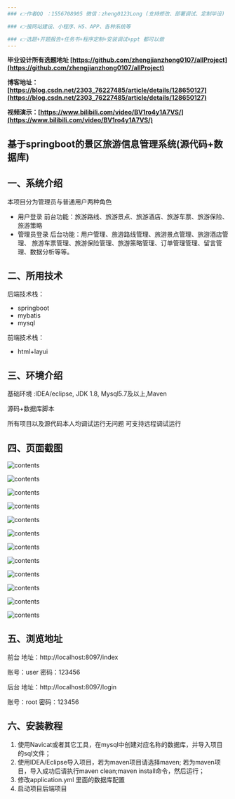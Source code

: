 ```yaml
---
### 👉作者QQ ：1556708905 微信：zheng0123Long (支持修改、部署调试、定制毕设)

### 👉接网站建设、小程序、H5、APP、各种系统等

### 👉选题+开题报告+任务书+程序定制+安装调试+ppt 都可以做
---
```




**毕业设计所有选题地址 [https://github.com/zhengjianzhong0107/allProject](https://github.com/zhengjianzhong0107/allProject)**

**博客地址：[https://blog.csdn.net/2303_76227485/article/details/128650127](https://blog.csdn.net/2303_76227485/article/details/128650127)**

**视频演示：[https://www.bilibili.com/video/BV1ro4y1A7VS/](https://www.bilibili.com/video/BV1ro4y1A7VS/)**


## 基于springboot的景区旅游信息管理系统(源代码+数据库)

## 一、系统介绍

本项目分为管理员与普通用户两种角色

- 用户登录
  前台功能：旅游路线、旅游景点、旅游酒店、旅游车票、旅游保险、旅游策略
- 管理员登录
  后台功能：用户管理、旅游路线管理、旅游景点管理、旅游酒店管理、
  旅游车票管理、旅游保险管理、旅游策略管理、订单管理管理、留言管理、数据分析等等。

## 二、所用技术

后端技术栈：

- springboot
- mybatis
- mysql

前端技术栈：

- html+layui


## 三、环境介绍

基础环境 :IDEA/eclipse, JDK 1.8, Mysql5.7及以上,Maven

源码+数据库脚本

所有项目以及源代码本人均调试运行无问题 可支持远程调试运行

## 四、页面截图

![contents](./picture/picture1.png)

![contents](./picture/picture2.png)

![contents](./picture/picture3.png)

![contents](./picture/picture4.png)

![contents](./picture/picture5.png)

![contents](./picture/picture6.png)

![contents](./picture/picture7.png)

![contents](./picture/picture8.png)

![contents](./picture/picture9.png)

![contents](./picture/picture10.png)

![contents](./picture/picture11.png)

![contents](./picture/picture12.png)

## 五、浏览地址

前台
地址：http://localhost:8097/index

账号：user  密码：123456

后台
地址：http://localhost:8097/login

账号：root  密码：123456

## 六、安装教程

1. 使用Navicat或者其它工具，在mysql中创建对应名称的数据库，并导入项目的sql文件；
2. 使用IDEA/Eclipse导入项目，若为maven项目请选择maven;
   若为maven项目，导入成功后请执行maven clean;maven install命令，然后运行；
3. 修改application.yml 里面的数据库配置
4. 启动项目后端项目 


